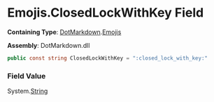# Emojis\.ClosedLockWithKey Field

**Containing Type**: [DotMarkdown](../../README.md)\.[Emojis](../README.md)

**Assembly**: DotMarkdown\.dll

```csharp
public const string ClosedLockWithKey = ":closed_lock_with_key:"
```

### Field Value

System\.[String](https://docs.microsoft.com/en-us/dotnet/api/system.string)